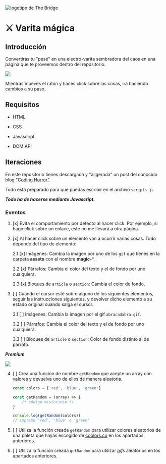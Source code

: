 ![logotipo de The Bridge](https://user-images.githubusercontent.com/27650532/77754601-e8365180-702b-11ea-8bed-5bc14a43f869.png "logotipo de The Bridge")

# :crossed_swords: Varita mágica #

## Introducción ##

Convertirás tu "pesé" en una electro-varita sembradora del caos en una página que te proveemos dentro del repositorio.

![](jarri.webp)

Mientras mueves el ratón y haces click sobre las cosas, irá haciendo cambios a su paso.

## Requisitos ##

- HTML

- CSS

- Javascript

- DOM API

## Iteraciones ##

En este repositorio tienes descargada y "aligerada" un post del conocido blog ["Coding Horror"](https://blog.codinghorror.com).

Todo está preparado para que puedas escribir en el archivo `scripts.js`

**_Todo ha de hacerse mediante Javascript._**

### Eventos ###

1. [x] Evita el comportamiento por defecto al hacer click. Por ejemplo, si hago click sobre un enlace, este no me llevará a otra página.

2. [x] Al hacer click sobre un elemento van a ocurrir varias cosas. Todo depende del tipo de elemento:

    2.1 [x] Imágenes: Cambia la imagen por uno de los `gif` que tienes en la carpeta **assets** con el nombre **magic-***.

    2.2 [x] Párrafos: Cambia el color del texto y el de fondo por uno cualquiera.

    2.3 [x] Bloques de `article` o `section`: Cambia el color de fondo.

3. [ ] Cuando el cursor esté sobre alguno de los siguientes elementos, seguir las instrucciones siguientes, y devolver dicho elemento a su estado original cuando salga el cursor.

    3.1 [ ] Imágenes: Cambia la imagen por el gif `abracadabra.gif`.

    3.2 [ ] Párrafos: Cambia el color del texto y el de fondo por uno cualquiera.

    3.3 [ ] Bloques de `article` o `section`: Color de fondo distinto al de párrafo.

_**Premium**_

![](https://media.giphy.com/media/tpTOw6sljB2U/giphy.gif)

4. [ ] Crea una función de nombre `getRandom` que acepte un array con valores y devuelva uno de ellos de manera aleatoria.

    ```javascript
    const colors = ['red', 'blue', 'green']

    const getRandom = (array) => {
        /* código misterioso */
    }

    console.log(getRandom(colors))
    // imprime 'red', 'blue' o 'green'
    ```
5. [ ] Utiliza la función creada `getRandom` para utilizar colores aleatorios de una paleta que hayas escogido de [coolors.co](https://coolors.co/palettes/trending) en los apartados anteriores.

6. [ ] Utiliza la función creada `getRandom` para utilizar _gifs_ aleatorios  en los apartados anteriores.
